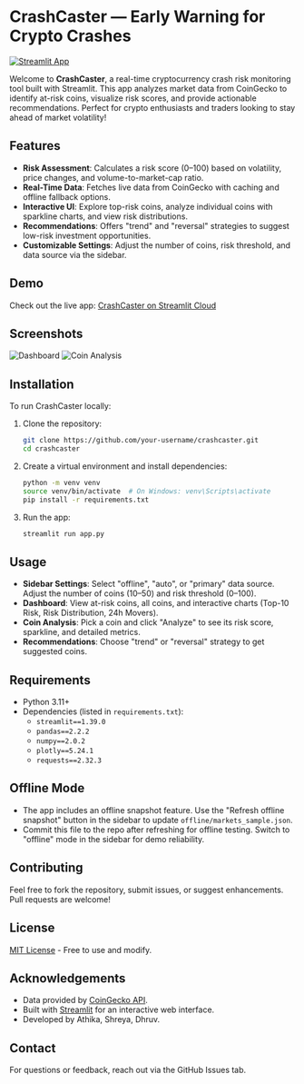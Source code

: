 # CrashCaster — Early Warning for Crypto Crashes

[![Streamlit App](https://img.shields.io/badge/Streamlit-App-blue)](https://crashcaster.streamlit.app/)

Welcome to **CrashCaster**, a real-time cryptocurrency crash risk monitoring tool built with Streamlit. This app analyzes market data from CoinGecko to identify at-risk coins, visualize risk scores, and provide actionable recommendations. Perfect for crypto enthusiasts and traders looking to stay ahead of market volatility!

## Features
- **Risk Assessment**: Calculates a risk score (0–100) based on volatility, price changes, and volume-to-market-cap ratio.
- **Real-Time Data**: Fetches live data from CoinGecko with caching and offline fallback options.
- **Interactive UI**: Explore top-risk coins, analyze individual coins with sparkline charts, and view risk distributions.
- **Recommendations**: Offers "trend" and "reversal" strategies to suggest low-risk investment opportunities.
- **Customizable Settings**: Adjust the number of coins, risk threshold, and data source via the sidebar.

## Demo
Check out the live app: [CrashCaster on Streamlit Cloud](https://crashcaster.streamlit.app/)

## Screenshots
![Dashboard](screenshots/dashboard.png)
![Coin Analysis](screenshots/coin_analysis.png)

## Installation
To run CrashCaster locally:
1. Clone the repository:
   ```bash
   git clone https://github.com/your-username/crashcaster.git
   cd crashcaster
   ```
2. Create a virtual environment and install dependencies:
   ```bash
   python -m venv venv
   source venv/bin/activate  # On Windows: venv\Scripts\activate
   pip install -r requirements.txt
   ```
3. Run the app:
   ```bash
   streamlit run app.py
   ```

## Usage
- **Sidebar Settings**: Select "offline", "auto", or "primary" data source. Adjust the number of coins (10–50) and risk threshold (0–100).
- **Dashboard**: View at-risk coins, all coins, and interactive charts (Top-10 Risk, Risk Distribution, 24h Movers).
- **Coin Analysis**: Pick a coin and click "Analyze" to see its risk score, sparkline, and detailed metrics.
- **Recommendations**: Choose "trend" or "reversal" strategy to get suggested coins.

## Requirements
- Python 3.11+
- Dependencies (listed in `requirements.txt`):
  - `streamlit==1.39.0`
  - `pandas==2.2.2`
  - `numpy==2.0.2`
  - `plotly==5.24.1`
  - `requests==2.32.3`

## Offline Mode
- The app includes an offline snapshot feature. Use the "Refresh offline snapshot" button in the sidebar to update `offline/markets_sample.json`.
- Commit this file to the repo after refreshing for offline testing. Switch to "offline" mode in the sidebar for demo reliability.

## Contributing
Feel free to fork the repository, submit issues, or suggest enhancements. Pull requests are welcome!

## License
[MIT License](LICENSE) - Free to use and modify.

## Acknowledgements
- Data provided by [CoinGecko API](https://www.coingecko.com/en/api).
- Built with [Streamlit](https://streamlit.io/) for an interactive web interface.
- Developed by Athika, Shreya, Dhruv.

## Contact
For questions or feedback, reach out via the GitHub Issues tab.
